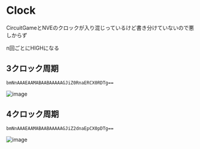 # Clock

CircuitGameとNVEのクロックが入り混じっているけど書き分けていないので悪しからず

n回ごとにHIGHになる

## 3クロック周期
```base64
bmNnAAAEAAMABAABAAAAAGJiZ0RnaERCX0RDTg==
```
![image](https://github.com/bem130/NVE_circuitgame/assets/79097169/50a40e2f-701e-47d5-ae4f-613827dd15ff)

## 4クロック周期
```base64
bmNnAAAEAAMABAABAAAAAGJiZ2dnaEpCX0pDTg==
```
![image](https://github.com/bem130/NVE_circuitgame/assets/79097169/e4e9706a-4e48-48d2-99ee-dd4a03c22d97)

